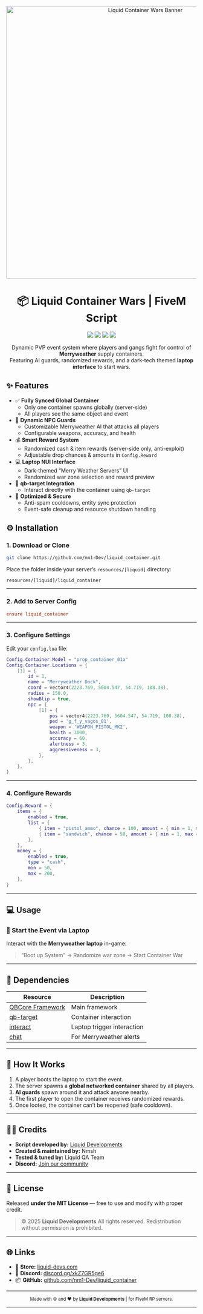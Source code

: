 <!-- Banner -->
<p align="center">
  <img src="https://cdn.discordapp.com/attachments/1426848169567719455/1430210420523425822/liquid_container_banner.png" alt="Liquid Container Wars Banner" width="720"/>
</p>

<h1 align="center">📦 Liquid Container Wars | FiveM Script</h1>

<p align="center">
  <a href="https://docs.qbcore.org/"><img src="https://img.shields.io/badge/Framework-QBCore%20%7C%20ESX-blue?style=for-the-badge"></a>
  <a href="https://opensource.org/licenses/MIT"><img src="https://img.shields.io/badge/License-MIT-green?style=for-the-badge"></a>
  <img src="https://img.shields.io/badge/Status-Stable-success?style=for-the-badge">
  <img src="https://img.shields.io/badge/Language-Lua-orange?style=for-the-badge">
</p>

<p align="center">
  Dynamic PVP event system where players and gangs fight for control of <b>Merryweather</b> supply containers.<br>
  Featuring AI guards, randomized rewards, and a dark-tech themed <b>laptop interface</b> to start wars.
</p>

## ✨ Features

- ✅ **Fully Synced Global Container**
  - Only one container spawns globally (server-side)
  - All players see the same object and event  
- 🔫 **Dynamic NPC Guards**
  - Customizable Merryweather AI that attacks all players
  - Configurable weapons, accuracy, and health  
- 💰 **Smart Reward System**
  - Randomized cash & item rewards (server-side only, anti-exploit)
  - Adjustable drop chances & amounts in `Config.Reward`  
- 💻 **Laptop NUI Interface**
  - Dark-themed “Merry Weather Servers” UI
  - Randomized war zone selection and reward preview  
- 🎯 **qb-target Integration**
  - Interact directly with the container using `qb-target`
- 🧠 **Optimized & Secure**
  - Anti-spam cooldowns, entity sync protection
  - Event-safe cleanup and resource shutdown handling


## ⚙️ Installation

### 1. Download or Clone

```bash
git clone https://github.com/nm1-Dev/liquid_container.git
````

Place the folder inside your server’s `resources/[liquid]` directory:

```
resources/[liquid]/liquid_container
```

---

### 2. Add to Server Config

```cfg
ensure liquid_container
```

---

### 3. Configure Settings

Edit your `config.lua` file:

```lua
Config.Container.Model = "prop_container_01a"
Config.Container.Locations = {
    [1] = {
        id = 1,
        name = "Merryweather Dock",
        coord = vector4(2223.769, 5604.547, 54.719, 108.38),
        radius = 150.0,
        showBlip = true,
        npc = {
            [1] = {
                pos = vector4(2223.769, 5604.547, 54.719, 108.38),
                ped = 'g_f_y_vagos_01',
                weapon = 'WEAPON_PISTOL_MK2',
                health = 3000,
                accuracy = 60,
                alertness = 3,
                aggressiveness = 3,
            },
        },
    },
}
```

---

### 4. Configure Rewards

```lua
Config.Reward = {
    items = {
        enabled = true,
        list = {
            { item = "pistol_ammo", chance = 100, amount = { min = 1, max = 1 } },
            { item = "sandwich", chance = 50, amount = { min = 1, max = 2 } },
        },
    },
    money = {
        enabled = true,
        type = "cash",
        min = 50,
        max = 200,
    },
}
```

---

## 💻 Usage

### 🧠 Start the Event via Laptop

Interact with the **Merryweather laptop** in-game:

> “Boot up System” → Randomize war zone → Start Container War
---

## 🔧 Dependencies

| Resource                                                                                                 | Description                |
| -------------------------------------------------------------------------------------------------------- | -------------------------- |
| [QBCore Framework](https://github.com/qbcore-framework) | Main framework             |
| [qb-target](https://github.com/qbcore-framework/qb-target)                                               | Container interaction      |
| [interact](https://github.com/)                                                                          | Laptop trigger interaction |
| [chat](https://docs.fivem.net/docs/resources/chat/)                                                      | For Merryweather alerts    |

---

## 🧠 How It Works

1. A player boots the laptop to start the event.
2. The server spawns a **global networked container** shared by all players.
3. **AI guards** spawn around it and attack anyone nearby.
4. The first player to open the container receives randomized rewards.
5. Once looted, the container can’t be reopened (safe cooldown).
---

## 🧑‍💻 Credits

* **Script developed by:** [Liquid Developments](https://liquid-devs.com)
* **Created & maintained by:** Nmsh
* **Tested & tuned by:** Liquid QA Team
* **Discord:** [Join our community](https://discord.gg/xkZ7GR5ge6)

---

## 📜 License

Released **under the MIT License** — free to use and modify with proper credit.

> © 2025 **Liquid Developments**
> All rights reserved. Redistribution without permission is prohibited.

---

## 🌐 Links

* 🛒 **Store:** [liquid-devs.com](https://liquid-devs.com)
* 💬 **Discord:** [discord.gg/xkZ7GR5ge6](https://discord.gg/xkZ7GR5ge6)
* 📦 **GitHub:** [github.com/nm1-Dev/liquid_container](https://github.com/nm1-Dev/liquid_container)

---

<p align="center">
  <sub>Made with ⚙️ and ❤️ by <b>Liquid Developments</b> | for FiveM RP servers.</sub>
</p>

---